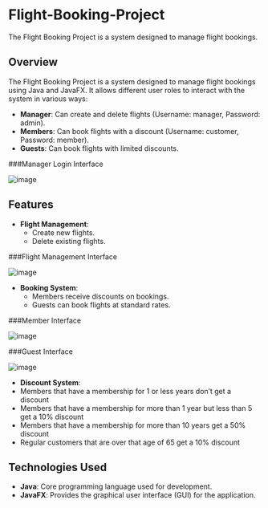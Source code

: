 # Flight-Booking-Project
The Flight Booking Project is a system designed to manage flight bookings.

## Overview

The Flight Booking Project is a system designed to manage flight bookings using Java and JavaFX. It allows different user roles to interact with the system in various ways:

- **Manager**: Can create and delete flights (Username: manager, Password: admin).
- **Members**: Can book flights with a discount (Username: customer, Password: member).
- **Guests**: Can book flights with limited discounts.

###Manager Login Interface

![image](https://github.com/user-attachments/assets/7ee06cee-91bb-4a13-9ce0-685861424fc6)
## Features

- **Flight Management**:
  - Create new flights.
  - Delete existing flights.

###Flight Management Interface

![image](https://github.com/user-attachments/assets/1e3ced6d-c362-43d7-a927-374193eea6c9)

- **Booking System**:
  - Members receive discounts on bookings.
  - Guests can book flights at standard rates.

###Member Interface

![image](https://github.com/user-attachments/assets/8bd87b50-361a-4567-ab9e-9e42735641f1)


###Guest Interface

![image](https://github.com/user-attachments/assets/1505d301-f937-4b3e-b52c-6104cd3a7e0e)




- **Discount System**:
- Members that have a membership for 1 or less years don’t get a discount
- Members that have a membership for more than 1 year but less than 5 get a 10% discount
- Members that have a membership for more than 10 years get a 50% discount
- Regular customers that are over that age of 65 get a 10% discount


## Technologies Used

- **Java**: Core programming language used for development.
- **JavaFX**: Provides the graphical user interface (GUI) for the application.




